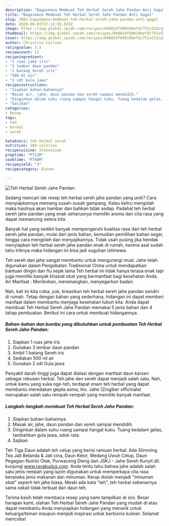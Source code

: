 ```yaml
---
description: "Bagaimana Membuat Teh Herbal Sereh Jahe Pandan Anti Gagal"
title: "Bagaimana Membuat Teh Herbal Sereh Jahe Pandan Anti Gagal"
slug: 2602-bagaimana-membuat-teh-herbal-sereh-jahe-pandan-anti-gagal
date: 2020-08-01T17:12:55.825Z
image: https://img-global.cpcdn.com/recipes/840824f68010befd/751x532cq70/teh-herbal-sereh-jahe-pandan-foto-resep-utama.jpg
thumbnail: https://img-global.cpcdn.com/recipes/840824f68010befd/751x532cq70/teh-herbal-sereh-jahe-pandan-foto-resep-utama.jpg
cover: https://img-global.cpcdn.com/recipes/840824f68010befd/751x532cq70/teh-herbal-sereh-jahe-pandan-foto-resep-utama.jpg
author: Christina Carlson
ratingvalue: 3.5
reviewcount: 12
recipeingredient:
- "1 ruas jahe iris"
- "3 lembar daun pandan"
- "1 batang Sereh iris"
- "500 ml air"
- "2 sdt Gula jawa"
recipeinstructions:
- "Siapkan bahan-bahannya"
- "Masak air, jahe, daun pandan dan sereh sampai mendidih."
- "Dinginkan dalam suhu ruang sampai hangat kuku. Tuang kedalam gelas, tambahkan gula jawa, aduk rata."
- "Sajikan"
categories:
- Resep
tags:
- teh
- herbal
- sereh

katakunci: teh herbal sereh 
nutrition: 204 calories
recipecuisine: Indonesian
preptime: "PT22M"
cooktime: "PT40M"
recipeyield: "3"
recipecategory: Dinner

---
```



![Teh Herbal Sereh Jahe Pandan](https://img-global.cpcdn.com/recipes/840824f68010befd/751x532cq70/teh-herbal-sereh-jahe-pandan-foto-resep-utama.jpg)

Sedang mencari ide resep teh herbal sereh jahe pandan yang unik? Cara menyiapkannya memang susah-susah gampang. Kalau keliru mengolah maka hasilnya akan hambar dan bahkan tidak sedap. Padahal teh herbal sereh jahe pandan yang enak seharusnya memiliki aroma dan cita rasa yang dapat memancing selera kita.

Banyak hal yang sedikit banyak mempengaruhi kualitas rasa dari teh herbal sereh jahe pandan, mulai dari jenis bahan, kemudian pemilihan bahan segar, hingga cara mengolah dan menyajikannya. Tidak usah pusing jika hendak menyiapkan teh herbal sereh jahe pandan enak di rumah, karena asal sudah tahu triknya maka hidangan ini bisa jadi suguhan istimewa.

Teh sereh dan jahe sangat membantu untuk mengurangi mual. Jahe telah digunakan dalam Pengobatan Tradisional China untuk mendapatkan bantuan dingin dan flu sejak lama Teh herbal ini tidak hanya terasa enak tapi juga memiliki banyak khasiat obat yang bermanfaat bagi kesehatan Anda. Air Manfaat : Merilexkan, menenangkan, menyegarkan badan.


Nah, kali ini kita coba, yuk, kreasikan teh herbal sereh jahe pandan sendiri di rumah. Tetap dengan bahan yang sederhana, hidangan ini dapat memberi manfaat dalam membantu menjaga kesehatan tubuh kita. Anda dapat membuat Teh Herbal Sereh Jahe Pandan memakai 5 jenis bahan dan 4 tahap pembuatan. Berikut ini cara untuk membuat hidangannya.

<!--inarticleads1-->

##### Bahan-bahan dan bumbu yang dibutuhkan untuk pembuatan Teh Herbal Sereh Jahe Pandan:

1. Siapkan 1 ruas jahe iris
1. Gunakan 3 lembar daun pandan
1. Ambil 1 batang Sereh iris
1. Sediakan 500 ml air
1. Gunakan 2 sdt Gula jawa


Penyakit darah tinggi juga dapat diatasi dengan manfaat daun karsen sebagai rebusan herbal. Teh jahe dan sereh dapat menjadi salah satu. Nah, untuk kamu yang suka nge-teh, terdapat enam teh herbal yang dapat membantu meredakan gejala asma, lho. Jahe (Zingiber officinale) merupakan salah satu rempah-rempah yang memiliki banyak manfaat. 

<!--inarticleads2-->

##### Langkah-langkah membuat Teh Herbal Sereh Jahe Pandan:

1. Siapkan bahan-bahannya
1. Masak air, jahe, daun pandan dan sereh sampai mendidih.
1. Dinginkan dalam suhu ruang sampai hangat kuku. Tuang kedalam gelas, tambahkan gula jawa, aduk rata.
1. Sajikan


Teh Tiga Daun adalah teh celup yang berisi ramuan herbal. Ada Slimming Tea Jati Belanda &amp; Jati cina, Daun Kelor, Wedang Uwuh Celup, Daun Pegagan-Nutrisi Otak, Purwaceng Dieng dan JSKJ - Jahe Sereh Kunyit dll. kunjungi www.rayakudus.com. Anda tentu tahu bahwa jahe adalah salah satu jenis rempah yang lazim digunakan untuk memperkaya cita rasa beraneka jenis makanan dan minuman. Kerap diolah menjadi &#34;minuman obat&#34; seperti teh jahe biasa. Meski ada kata &#34;teh&#34;, teh herbal sebenarnya sama sekali tidak terbuat dari daun teh. 

Terima kasih telah membaca resep yang kami tampilkan di sini. Besar harapan kami, olahan Teh Herbal Sereh Jahe Pandan yang mudah di atas dapat membantu Anda menyiapkan hidangan yang menarik untuk keluarga/teman maupun menjadi inspirasi untuk berbisnis kuliner. Selamat mencoba!
